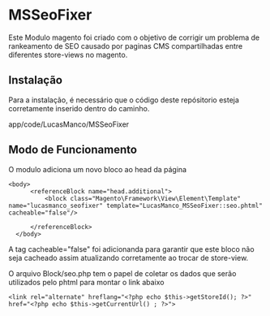 # MSSeoFixer

Este Modulo magento foi criado com o objetivo de corrigir um problema de rankeamento de SEO causado por paginas CMS compartilhadas entre diferentes store-views no magento.

## Instalação

Para a instalação, é necessário que o código deste repósitorio esteja corretamente inserido dentro do caminho.

app/code/LucasManco/MSSeoFixer


## Modo de Funcionamento
  O modulo adiciona um novo bloco ao head da página

  ```
<body>
        <referenceBlock name="head.additional">
            <block class="Magento\Framework\View\Element\Template" name="lucasmanco_seofixer" template="LucasManco_MSSeoFixer::seo.phtml" cacheable="false"/>

        </referenceBlock>
    </body>
```
A tag cacheable="false" foi adicionanda para garantir que este bloco não seja cacheado assim atualizando corretamente ao trocar de store-view.

O arquivo Block/seo.php tem o papel de coletar os dados que serão utilizados pelo phtml para montar o link abaixo

```
<link rel="alternate" hreflang="<?php echo $this->getStoreId(); ?>" href="<?php echo $this->getCurrentUrl() ; ?>">
```
